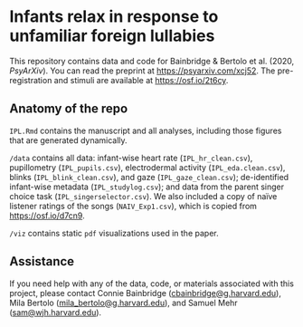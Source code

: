 # Infants relax in response to unfamiliar foreign lullabies

This repository contains data and code for Bainbridge & Bertolo et al. (2020, *PsyArXiv*). You can read the preprint at https://psyarxiv.com/xcj52. The pre-registration and stimuli are available at https://osf.io/2t6cy.

## Anatomy of the repo
`IPL.Rmd` contains the manuscript and all analyses, including those figures that are generated dynamically.

`/data` contains all data: infant-wise heart rate (`IPL_hr_clean.csv`), pupillometry (`IPL_pupils.csv`), electrodermal activity (`IPL_eda.clean.csv`), blinks (`IPL_blink_clean.csv`), and gaze (`IPL_gaze_clean.csv`); de-identified infant-wise metadata (`IPL_studylog.csv`); and data from the parent singer choice task (`IPL_singerselector.csv`). We also included a copy of naïve listener ratings of the songs (`NAIV_Exp1.csv`), which is copied from https://osf.io/d7cn9.

`/viz` contains static `pdf` visualizations used in the paper.

## Assistance

If you need help with any of the data, code, or materials associated with this project, please contact Connie Bainbridge (cbainbridge@g.harvard.edu), Mila Bertolo (mila_bertolo@g.harvard.edu), and Samuel Mehr (sam@wjh.harvard.edu).
